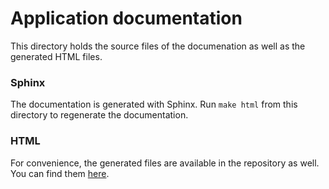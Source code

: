 # Application documentation

This directory holds the source files of the documenation as well as the generated HTML files.

### Sphinx
The documentation is generated with Sphinx. Run `make html` from this directory to regenerate the documentation.

### HTML
For convenience, the generated files are available in the repository as well.
You can find them [here](html/). 